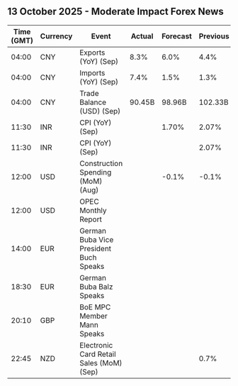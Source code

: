 ## 13 October 2025 - Moderate Impact Forex News

| Time (GMT) | Currency | Event | Actual | Forecast | Previous |
|------|----------|-------|--------|----------|----------|
| 04:00 | CNY | Exports (YoY) (Sep) | 8.3% | 6.0% | 4.4% |
| 04:00 | CNY | Imports (YoY) (Sep) | 7.4% | 1.5% | 1.3% |
| 04:00 | CNY | Trade Balance (USD) (Sep) | 90.45B | 98.96B | 102.33B |
| 11:30 | INR | CPI (YoY) (Sep) |  | 1.70% | 2.07% |
| 11:30 | INR | CPI (YoY) (Sep) |  |  | 2.07% |
| 12:00 | USD | Construction Spending (MoM) (Aug) |  | -0.1% | -0.1% |
| 12:00 | USD | OPEC Monthly Report |  |  |  |
| 14:00 | EUR | German Buba Vice President Buch Speaks |  |  |  |
| 18:30 | EUR | German Buba Balz Speaks |  |  |  |
| 20:10 | GBP | BoE MPC Member Mann Speaks |  |  |  |
| 22:45 | NZD | Electronic Card Retail Sales (MoM) (Sep) |  |  | 0.7% |
